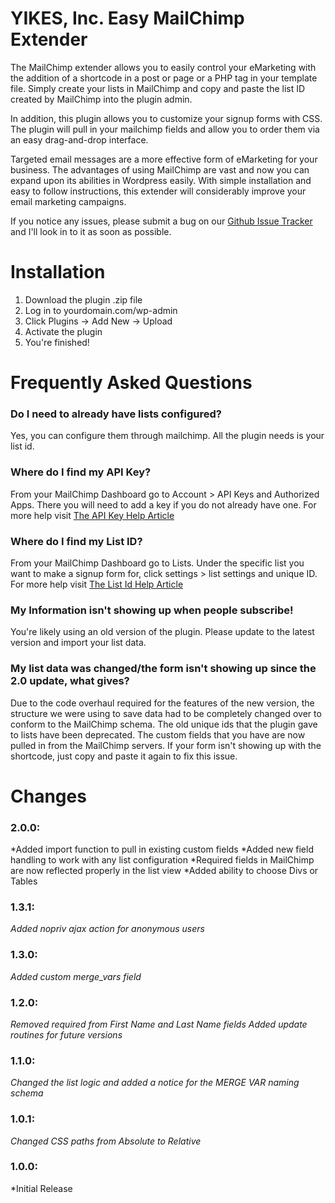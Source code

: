 YIKES, Inc. Easy MailChimp Extender
===========

The MailChimp extender allows you to easily control your eMarketing with the addition of a shortcode in a post or page or a PHP tag in your template file. Simply create your lists in MailChimp and copy and paste the list ID created by MailChimp into the plugin admin.

In addition, this plugin allows you to customize your signup forms with CSS. The plugin will pull in your mailchimp fields and allow you to order them via an easy drag-and-drop interface.

Targeted email messages are a more effective form of eMarketing for your business. The advantages of using MailChimp are vast and now you can expand upon its abilities in Wordpress easily. With simple installation and easy to follow instructions, this extender will considerably improve your email marketing campaigns.

If you notice any issues, please submit a bug on our [Github Issue Tracker](https://github.com/yikesinc/yikes-inc-easy-mailchimp-extender/issues "Github Issue Tracker") and I'll look in to it as soon as possible.

Installation
===========

1. Download the plugin .zip file
1. Log in to yourdomain.com/wp-admin
1. Click Plugins -> Add New -> Upload
1. Activate the plugin
1. You're finished!

Frequently Asked Questions
===========

### Do I need to already have lists configured?
Yes, you can configure them through mailchimp. All the plugin needs is your list id.

### Where do I find my API Key?
From your MailChimp Dashboard go to Account > API Keys and Authorized Apps. There you will need to add a key if you do not already have one.
For more help visit [The API Key Help Article](http://kb.mailchimp.com/article/where-can-i-find-my-api-key/ "API Key Help Article")

### Where do I find my List ID?
From your MailChimp Dashboard go to Lists. Under the specific list you want to make a signup form for, click settings > list settings and unique ID.
For more help visit [The List Id Help Article](http://kb.mailchimp.com/article/how-can-i-find-my-list-id/ "List Id Help Article")

### My Information isn't showing up when people subscribe!
You're likely using an old version of the plugin. Please update to the latest version and import your list data.

### My list data was changed/the form isn't showing up since the 2.0 update, what gives?
Due to the code overhaul required for the features of the new version, the structure we were using to save data had to be completely changed over to conform to the MailChimp schema. The old unique ids that the plugin gave to lists have been deprecated. The custom fields that you have are now pulled in from the MailChimp servers. If your form isn't showing up with the shortcode, just copy and paste it again to fix this issue.

Changes
===========

### 2.0.0:
*Added import function to pull in existing custom fields
*Added new field handling to work with any list configuration
*Required fields in MailChimp are now reflected properly in the list view
*Added ability to choose Divs or Tables

### 1.3.1:
*Added nopriv ajax action for anonymous users*

### 1.3.0:
*Added custom merge_vars field*

### 1.2.0:
*Removed required from First Name and Last Name fields*
*Added update routines for future versions*

### 1.1.0:
*Changed the list logic and added a notice for the MERGE VAR naming schema*

### 1.0.1:
*Changed CSS paths from Absolute to Relative*

### 1.0.0:
*Initial Release